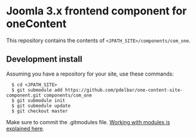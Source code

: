 # Joomla 3.x frontend component for oneContent

This repository contains the contents of `<JPATH_SITE>/components/com_one`. 

## Development install

Assuming you have a repository for your site, use these commands:

```
  $ cd <JPATH_SITE>
  $ git submodule add https://github.com/pdelbar/one-content-site-component.git components/com_one  
  $ git submodule init
  $ git submodule update
  $ git checkout master
```

Make sure to commit the .gitmodules file. [Working with modules is explained here](https://chrisjean.com/2009/04/20/git-submodules-adding-using-removing-and-updating/).
